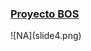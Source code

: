 <h3><b><a href="http://bosproject.org/es/logros/" target="_blank">  Proyecto BOS</a></b></h2>
![NA](slide4.png)